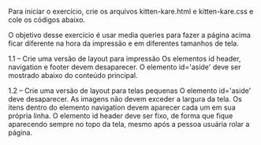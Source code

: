 Para iniciar o exercício, crie os arquivos kitten-kare.html e kitten-kare.css e cole os códigos abaixo.

O objetivo desse exercício é usar media queries para fazer a página acima ficar diferente na hora da impressão e em diferentes tamanhos de tela.

1.1 – Crie uma versão de layout para impressão
Os elementos id header, navigation e footer devem desaparecer.
O elemento id='aside' deve ser mostrado abaixo do conteúdo principal.

1.2 – Crie uma versão de layout para telas pequenas
O elemento id='aside' deve desaparecer.
As imagens não devem exceder a largura da tela.
Os itens dentro do elemento navigation devem aparecer cada um em sua própria linha.
O elemento id header deve ser fixo, de forma que fique aparecendo sempre no topo da tela, mesmo após a pessoa usuária rolar a página.